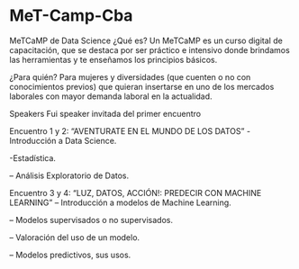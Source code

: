 # MeT-Camp-Cba

MeTCaMP de Data Science
¿Qué es?
Un MeTCaMP es un curso digital de capacitación, que se destaca por ser práctico e intensivo donde brindamos las herramientas y te enseñamos los principios básicos.

¿Para quién?
Para mujeres y diversidades (que cuenten o no con conocimientos previos) que quieran insertarse en uno de los mercados laborales con mayor demanda laboral en la actualidad.

Speakers
Fui speaker invitada del primer encuentro 

Encuentro 1 y 2: “AVENTURATE EN EL MUNDO DE LOS DATOS”
-Introducción a Data Science.

-Estadística.

– Análisis Exploratorio de Datos.

Encuentro 3 y 4: “LUZ, DATOS, ACCIÓN!: PREDECIR CON MACHINE LEARNING”
– Introducción a modelos de Machine Learning.

– Modelos supervisados o no supervisados.

– Valoración del uso de un modelo.

– Modelos predictivos, sus usos.
